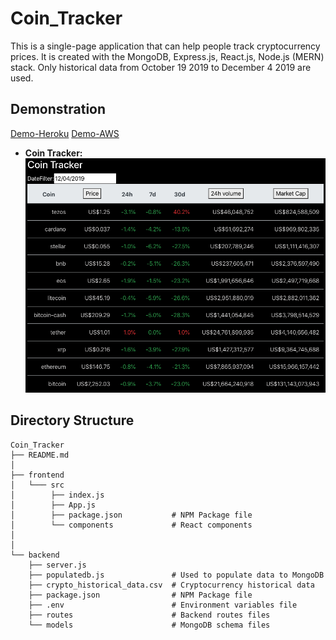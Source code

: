 # Coin_Tracker
This is a single-page application that can help people track cryptocurrency prices. 
It is created with the MongoDB, Express.js, React.js, Node.js (MERN) stack.
Only historical data from October 19 2019 to December 4 2019 are used.


## Demonstration
[Demo-Heroku](https://quiet-headland-25770.herokuapp.com/)
[Demo-AWS](http://3.19.53.239/)

* **Coin Tracker:** 
![](demo/coin_tracker.png)

## Directory Structure
    Coin_Tracker
    ├── README.md
    │
    ├── frontend              
    │   └─── src 
    │        ├── index.js
    │        ├── App.js
    │        ├── package.json           # NPM Package file
    │        └── components             # React components
    │           
    │
    └── backend
        ├── server.js                 
        ├── populatedb.js               # Used to populate data to MongoDB
        ├── crypto_historical_data.csv  # Cryptocurrency historical data
        ├── package.json                # NPM Package file
        ├── .env                        # Environment variables file
        ├── routes                      # Backend routes files
        └── models                      # MongoDB schema files
		